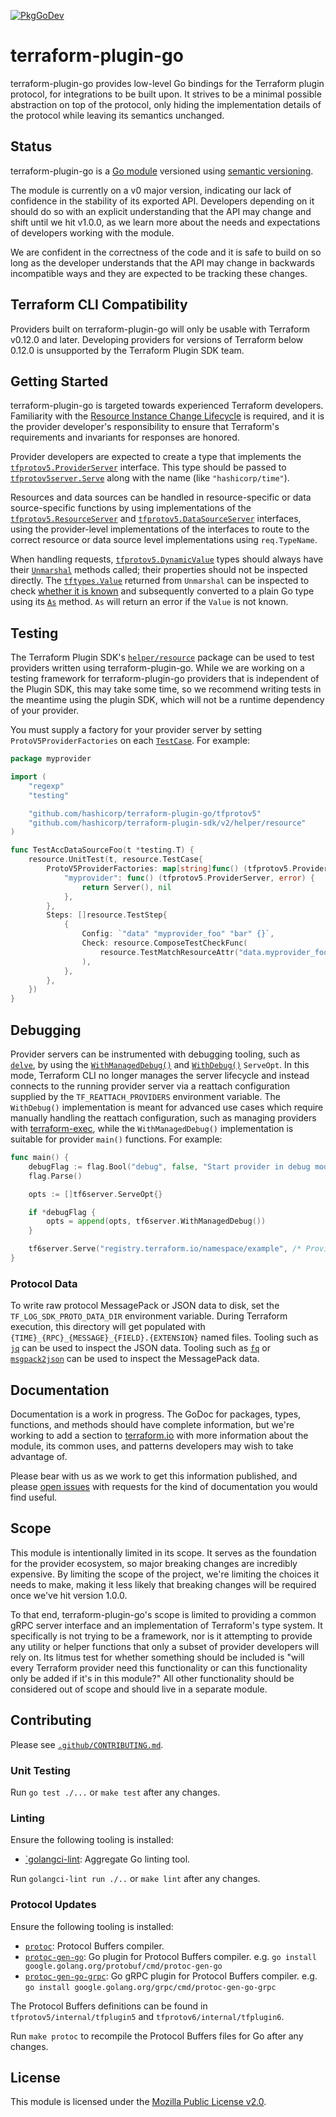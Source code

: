 [![PkgGoDev](https://pkg.go.dev/badge/github.com/hashicorp/terraform-plugin-go)](https://pkg.go.dev/github.com/hashicorp/terraform-plugin-go)

# terraform-plugin-go

terraform-plugin-go provides low-level Go bindings for the Terraform
plugin protocol, for integrations to be built upon. It strives to be a
minimal possible abstraction on top of the protocol, only hiding the
implementation details of the protocol while leaving its semantics
unchanged.

## Status

terraform-plugin-go is a [Go module](https://github.com/golang/go/wiki/Modules)
versioned using [semantic versioning](https://semver.org/).

The module is currently on a v0 major version, indicating our lack of
confidence in the stability of its exported API. Developers depending on it
should do so with an explicit understanding that the API may change and shift
until we hit v1.0.0, as we learn more about the needs and expectations of
developers working with the module.

We are confident in the correctness of the code and it is safe to build on so
long as the developer understands that the API may change in backwards
incompatible ways and they are expected to be tracking these changes.

## Terraform CLI Compatibility

Providers built on terraform-plugin-go will only be usable with Terraform
v0.12.0 and later. Developing providers for versions of Terraform below 0.12.0
is unsupported by the Terraform Plugin SDK team.

## Getting Started

terraform-plugin-go is targeted towards experienced Terraform developers.
Familiarity with the [Resource Instance Change
Lifecycle](https://github.com/hashicorp/terraform/blob/master/docs/resource-instance-change-lifecycle.md)
is required, and it is the provider developer's responsibility to ensure that
Terraform's requirements and invariants for responses are honored.

Provider developers are expected to create a type that implements the
[`tfprotov5.ProviderServer`](https://pkg.go.dev/github.com/hashicorp/terraform-plugin-go/tfprotov5#ProviderServer)
interface. This type should be passed to
[`tfprotov5server.Serve`](https://pkg.go.dev/github.com/hashicorp/terraform-plugin-go/tfprotov5/server#Serve)
along with the name (like `"hashicorp/time"`).

Resources and data sources can be handled in resource-specific or data
source-specific functions by using implementations of the
[`tfprotov5.ResourceServer`](https://pkg.go.dev/github.com/hashicorp/terraform-plugin-go/tfprotov5#ResourceServer)
and
[`tfprotov5.DataSourceServer`](https://pkg.go.dev/github.com/hashicorp/terraform-plugin-go/tfprotov5#DataSourceServer)
interfaces, using the provider-level implementations of the interfaces to route
to the correct resource or data source level implementations using
`req.TypeName`.

When handling requests,
[`tfprotov5.DynamicValue`](https://pkg.go.dev/github.com/hashicorp/terraform-plugin-go/tfprotov5#DynamicValue)
types should always have their
[`Unmarshal`](https://pkg.go.dev/github.com/hashicorp/terraform-plugin-go/tfprotov5#DynamicValue.Unmarshal)
methods called; their properties should not be inspected directly. The
[`tftypes.Value`](https://pkg.go.dev/github.com/hashicorp/terraform-plugin-go/tfprotov5/tftypes#Value)
returned from `Unmarshal` can be inspected to check [whether it is
known](https://pkg.go.dev/github.com/hashicorp/terraform-plugin-go/tfprotov5/tftypes#Value.IsKnown)
and subsequently converted to a plain Go type using its
[`As`](https://pkg.go.dev/github.com/hashicorp/terraform-plugin-go/tfprotov5/tftypes#Value.As)
method. `As` will return an error if the `Value` is not known.

## Testing

The Terraform Plugin SDK's [`helper/resource`](https://pkg.go.dev/github.com/hashicorp/terraform-plugin-sdk/v2/helper/resource) package can be used to test providers written using terraform-plugin-go. While we are working on a testing framework for terraform-plugin-go providers that is independent of the Plugin SDK, this may take some time, so we recommend writing tests in the meantime using the plugin SDK, which will not be a runtime dependency of your provider.

You must supply a factory for your provider server by setting `ProtoV5ProviderFactories` on each [`TestCase`](https://pkg.go.dev/github.com/hashicorp/terraform-plugin-sdk/v2/helper/resource#TestCase). For example:

```go
package myprovider

import (
	"regexp"
	"testing"

	"github.com/hashicorp/terraform-plugin-go/tfprotov5"
	"github.com/hashicorp/terraform-plugin-sdk/v2/helper/resource"
)

func TestAccDataSourceFoo(t *testing.T) {
	resource.UnitTest(t, resource.TestCase{
		ProtoV5ProviderFactories: map[string]func() (tfprotov5.ProviderServer, error){
			"myprovider": func() (tfprotov5.ProviderServer, error) {
				return Server(), nil
			},
		},
		Steps: []resource.TestStep{
			{
				Config: `"data" "myprovider_foo" "bar" {}`,
				Check: resource.ComposeTestCheckFunc(
					resource.TestMatchResourceAttr("data.myprovider_foo.bar", "current", regexp.MustCompile(`[0-9]+`)),
				),
			},
		},
	})
}
```

## Debugging

Provider servers can be instrumented with debugging tooling, such as [`delve`](https://github.com/go-delve/delve/), by using the [`WithManagedDebug()`](https://pkg.go.dev/github.com/hashicorp/terraform-plugin-go/tfprotov6/tf6server#WithManagedDebug) and [`WithDebug()`](https://pkg.go.dev/github.com/hashicorp/terraform-plugin-go/tfprotov6/tf6server#WithDebug) `ServeOpt`. In this mode, Terraform CLI no longer manages the server lifecycle and instead connects to the running provider server via a reattach configuration supplied by the `TF_REATTACH_PROVIDERS` environment variable. The `WithDebug()` implementation is meant for advanced use cases which require manually handling the reattach configuration, such as managing providers with [terraform-exec](https://pkg.go.dev/github.com/hashicorp/terraform-exec), while the `WithManagedDebug()` implementation is suitable for provider `main()` functions. For example:

```go
func main() {
	debugFlag := flag.Bool("debug", false, "Start provider in debug mode.")
	flag.Parse()

	opts := []tf6server.ServeOpt{}

	if *debugFlag {
		opts = append(opts, tf6server.WithManagedDebug())
	}

	tf6server.Serve("registry.terraform.io/namespace/example", /* Provider function */, opts...)
}
```

### Protocol Data

To write raw protocol MessagePack or JSON data to disk, set the `TF_LOG_SDK_PROTO_DATA_DIR` environment variable. During Terraform execution, this directory will get populated with `{TIME}_{RPC}_{MESSAGE}_{FIELD}.{EXTENSION}` named files. Tooling such as [`jq`](https://stedolan.github.io/jq/) can be used to inspect the JSON data. Tooling such as [`fq`](https://github.com/wader/fq) or [`msgpack2json`](https://pkg.go.dev/github.com/nokute78/msgpack-microscope/cmd/msgpack2json) can be used to inspect the MessagePack data.

## Documentation

Documentation is a work in progress. The GoDoc for packages, types, functions,
and methods should have complete information, but we're working to add a
section to [terraform.io](https://terraform.io/) with more information about
the module, its common uses, and patterns developers may wish to take advantage
of.

Please bear with us as we work to get this information published, and please
[open
issues](https://github.com/hashicorp/terraform-plugin-go/issues/new/choose)
with requests for the kind of documentation you would find useful.

## Scope

This module is intentionally limited in its scope. It serves as the foundation
for the provider ecosystem, so major breaking changes are incredibly expensive.
By limiting the scope of the project, we're limiting the choices it needs to
make, making it less likely that breaking changes will be required once we've
hit version 1.0.0.

To that end, terraform-plugin-go's scope is limited to providing a common gRPC
server interface and an implementation of Terraform's type system. It
specifically is not trying to be a framework, nor is it attempting to provide
any utility or helper functions that only a subset of provider developers will
rely on. Its litmus test for whether something should be included is "will
every Terraform provider need this functionality or can this functionality only
be added if it's in this module?" All other functionality should be considered
out of scope and should live in a separate module.

## Contributing

Please see [`.github/CONTRIBUTING.md`](https://github.com/hashicorp/terraform-plugin-go/blob/main/.github/CONTRIBUTING.md).

### Unit Testing

Run `go test ./...` or `make test` after any changes.

### Linting

Ensure the following tooling is installed:

- [`golangci-lint](https://golangci-lint.run/): Aggregate Go linting tool.

Run `golangci-lint run ./..` or `make lint` after any changes.

### Protocol Updates

Ensure the following tooling is installed:

- [`protoc`](https://github.com/protocolbuffers/protobuf): Protocol Buffers compiler.
- [`protoc-gen-go`](https://pkg.go.dev/google.golang.org/protobuf/cmd/protoc-gen-go): Go plugin for Protocol Buffers compiler. e.g. `go install google.golang.org/protobuf/cmd/protoc-gen-go`
- [`protoc-gen-go-grpc`](https://pkg.go.dev/google.golang.org/grpc/cmd/protoc-gen-go-grpc): Go gRPC plugin for Protocol Buffers compiler. e.g. `go install google.golang.org/grpc/cmd/protoc-gen-go-grpc`

The Protocol Buffers definitions can be found in `tfprotov5/internal/tfplugin5` and `tfprotov6/internal/tfplugin6`.

Run `make protoc` to recompile the Protocol Buffers files for Go after any changes.

## License

This module is licensed under the [Mozilla Public License v2.0](https://github.com/hashicorp/terraform-plugin-go/blob/main/LICENSE).

